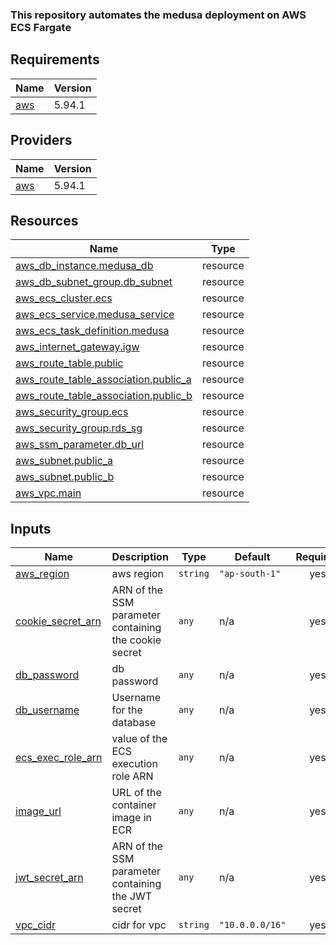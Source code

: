 ### This repository automates the medusa deployment on AWS ECS Fargate

## Requirements

| Name | Version |
|------|---------|
| <a name="requirement_aws"></a> [aws](#requirement\_aws) | 5.94.1 |

## Providers

| Name | Version |
|------|---------|
| <a name="provider_aws"></a> [aws](#provider\_aws) | 5.94.1 |

## Resources

| Name | Type |
|------|------|
| [aws_db_instance.medusa_db](https://registry.terraform.io/providers/hashicorp/aws/5.94.1/docs/resources/db_instance) | resource |
| [aws_db_subnet_group.db_subnet](https://registry.terraform.io/providers/hashicorp/aws/5.94.1/docs/resources/db_subnet_group) | resource |
| [aws_ecs_cluster.ecs](https://registry.terraform.io/providers/hashicorp/aws/5.94.1/docs/resources/ecs_cluster) | resource |
| [aws_ecs_service.medusa_service](https://registry.terraform.io/providers/hashicorp/aws/5.94.1/docs/resources/ecs_service) | resource |
| [aws_ecs_task_definition.medusa](https://registry.terraform.io/providers/hashicorp/aws/5.94.1/docs/resources/ecs_task_definition) | resource |
| [aws_internet_gateway.igw](https://registry.terraform.io/providers/hashicorp/aws/5.94.1/docs/resources/internet_gateway) | resource |
| [aws_route_table.public](https://registry.terraform.io/providers/hashicorp/aws/5.94.1/docs/resources/route_table) | resource |
| [aws_route_table_association.public_a](https://registry.terraform.io/providers/hashicorp/aws/5.94.1/docs/resources/route_table_association) | resource |
| [aws_route_table_association.public_b](https://registry.terraform.io/providers/hashicorp/aws/5.94.1/docs/resources/route_table_association) | resource |
| [aws_security_group.ecs](https://registry.terraform.io/providers/hashicorp/aws/5.94.1/docs/resources/security_group) | resource |
| [aws_security_group.rds_sg](https://registry.terraform.io/providers/hashicorp/aws/5.94.1/docs/resources/security_group) | resource |
| [aws_ssm_parameter.db_url](https://registry.terraform.io/providers/hashicorp/aws/5.94.1/docs/resources/ssm_parameter) | resource |
| [aws_subnet.public_a](https://registry.terraform.io/providers/hashicorp/aws/5.94.1/docs/resources/subnet) | resource |
| [aws_subnet.public_b](https://registry.terraform.io/providers/hashicorp/aws/5.94.1/docs/resources/subnet) | resource |
| [aws_vpc.main](https://registry.terraform.io/providers/hashicorp/aws/5.94.1/docs/resources/vpc) | resource |

## Inputs

| Name | Description | Type | Default | Required |
|------|-------------|------|---------|:--------:|
| <a name="input_aws_region"></a> [aws\_region](#input\_aws\_region) | aws region | `string` | `"ap-south-1"` | yes |
| <a name="input_cookie_secret_arn"></a> [cookie\_secret\_arn](#input\_cookie\_secret\_arn) | ARN of the SSM parameter containing the cookie secret | `any` | n/a | yes |
| <a name="input_db_password"></a> [db\_password](#input\_db\_password) | db password | `any` | n/a | yes |
| <a name="input_db_username"></a> [db\_username](#input\_db\_username) | Username for the database | `any` | n/a | yes |
| <a name="input_ecs_exec_role_arn"></a> [ecs\_exec\_role\_arn](#input\_ecs\_exec\_role\_arn) | value of the ECS execution role ARN | `any` | n/a | yes |
| <a name="input_image_url"></a> [image\_url](#input\_image\_url) | URL of the container image in ECR | `any` | n/a | yes |
| <a name="input_jwt_secret_arn"></a> [jwt\_secret\_arn](#input\_jwt\_secret\_arn) | ARN of the SSM parameter containing the JWT secret | `any` | n/a | yes |
| <a name="input_vpc_cidr"></a> [vpc\_cidr](#input\_vpc\_cidr) | cidr for vpc | `string` | `"10.0.0.0/16"` | yes |
